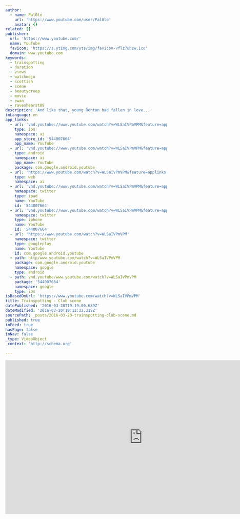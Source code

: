 ```yaml
---
author:
  - name: Pal0lo
    url: 'https://www.youtube.com/user/Pal0lo'
    avatar: {}
related: []
publisher:
  url: 'https://www.youtube.com/'
  name: YouTube
  favicon: 'https://s.ytimg.com/yts/img/favicon-vflz7uhzw.ico'
  domain: www.youtube.com
keywords:
  - trainspotting
  - duration
  - views
  - watchmojo
  - scottish
  - scene
  - beautycreep
  - movie
  - ewan
  - ravenhearst09
description: 'And like that, young Renton had fallen in love...'
inLanguage: en
app_links:
  - url: 'vnd.youtube://www.youtube.com/watch?v=WLSaIVPmVPM&feature=applinks'
    type: ios
    namespace: ai
    app_store_id: '544007664'
    app_name: YouTube
  - url: 'vnd.youtube://www.youtube.com/watch?v=WLSaIVPmVPM&feature=applinks'
    type: android
    namespace: ai
    app_name: YouTube
    package: com.google.android.youtube
  - url: 'https://www.youtube.com/watch?v=WLSaIVPmVPM&feature=applinks'
    type: web
    namespace: ai
  - url: 'vnd.youtube://www.youtube.com/watch?v=WLSaIVPmVPM&feature=applinks'
    namespace: twitter
    type: ipad
    name: YouTube
    id: '544007664'
  - url: 'vnd.youtube://www.youtube.com/watch?v=WLSaIVPmVPM&feature=applinks'
    namespace: twitter
    type: iphone
    name: YouTube
    id: '544007664'
  - url: 'https://www.youtube.com/watch?v=WLSaIVPmVPM'
    namespace: twitter
    type: googleplay
    name: YouTube
    id: com.google.android.youtube
  - path: http/www.youtube.com/watch?v=WLSaIVPmVPM
    package: com.google.android.youtube
    namespace: google
    type: android
  - path: vnd.youtube/www.youtube.com/watch?v=WLSaIVPmVPM
    package: '544007664'
    namespace: google
    type: ios
isBasedOnUrl: 'https://www.youtube.com/watch?v=WLSaIVPmVPM'
title: Trainspotting - Club scene
datePublished: '2016-03-20T19:19:06.689Z'
dateModified: '2016-03-20T19:12:32.318Z'
sourcePath: _posts/2016-03-20-trainspotting-club-scene.md
published: true
inFeed: true
hasPage: false
inNav: false
_type: VideoObject
_context: 'http://schema.org'

---
```

<iframe src="https://cdn.embedly.com/widgets/media.html?src=https%3A%2F%2Fwww.youtube.com%2Fembed%2FWLSaIVPmVPM%3Ffeature%3Doembed&amp;url=https%3A%2F%2Fwww.youtube.com%2Fwatch%3Fv%3DWLSaIVPmVPM&amp;image=https%3A%2F%2Fi.ytimg.com%2Fvi%2FWLSaIVPmVPM%2Fhqdefault.jpg&amp;key=b7d04c9b404c499eba89ee7072e1c4f7&amp;type=text%2Fhtml&amp;schema=youtube" width="854" height="480" scrolling="no" frameborder="0" allowfullscreen="allowfullscreen" style=""></iframe>